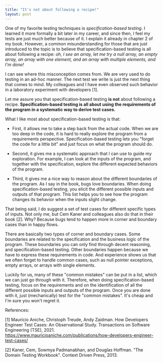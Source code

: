 ```yaml
---
title: "It's not about following a recipe!"
layout: post
---
```



One of my favorite testing techniques is _specification-based testing_. I learned it more formally a bit later in my career, and since then, I feel my tests are just much better because of it. I explain it already in chapter 2 of my book. However, a common misunderstanding for those that are just introduced to the topic is to believe that specification-based testing is all about following a recipe: _oh, I see an array, let me try a null array, an empty array, an array with one element, and an array with multiple elements, and I'm done!_

I can see where this misconception comes from. We are very used to do testing in an ad-hoc manner. The next test we write is just the next thing that comes to mind. My colleagues and I have even observed such behavior in a laboratory experiment with developers [1]. 

Let me assure you that specification-based testing **is not** about following a recipe. **Specification-based testing is all about using the requirements of the program in a systematic way to derive test cases.**

What I like most about specification-based testing is that:

- First, it allows me to take a step back from the actual code. When we are too deep in the code, it is hard to really explore the program from a requirements perspective. Specification-based testing lets you "forget the code for a little bit" and just focus on what the program should do.

- Second, it gives me a systematic approach that I can use to guide my exploration. For example, I can look at the inputs of the program, and together with the specification, explore the different expected behaviors of the program.

- Third, it gives me a nice way to reason about the different boundaries of the program. As I say in the book, bugs love boundaries. When doing specification-based testing, you elicit the different possible inputs and outputs of that program. This list helps you to see how the program changes its behavior when the inputs slight change.

That being said, I do suggest a set of test cases for different specific types of inputs. Not only me, but Cem Kaner and colleagues also do that in their book [2]. Why? Because bugs tend to happen more in corner and boundary cases than in happy flows. 

There are basically two types of corner and boundary cases. Some boundaries are related to the specification and the business logic of the program. These boundaries you can only find through decent reasoning, and specification-based testing. Other boundaries happen because we have to express these requirements in code. And experience shows us that we often forget to handle common cases, such as null pointer exceptions, empty arrays, or arrays with single elements. 

Luckily for us, many of these "common mistakes" can be put in a list, which we can just go through with it. Therefore, when doing specification-based testing, focus on the requirements and on the identification of all the different possible inputs and outputs of the program. Once you are done with it, just (mechanically) test for the "common mistakes". It's cheap and I'm sure you won't regret it.


References:

[1] Maurício Aniche, Christoph Treude, Andy Zaidman. How Developers Engineer Test Cases: An Observational Study. Transactions on Software Engineering (TSE), 2021. https://www.mauricioaniche.com/publications/how-developers-engineer-test-cases/


[2] Kaner, Cem, Sowmya Padmanabhan, and Douglas Hoffman. "The Domain Testing Workbook". Context Driven Press, 2013.
